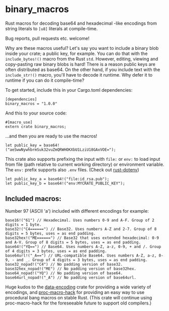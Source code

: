 # binary_macros
Rust macros for decoding base64 and hexadecimal -like encodings from string literals to `[u8]` literals at compile-time.

Bug reports, pull requests etc. welcome!

Why are these macros useful? Let's say you want to include a binary blob inside your crate; a public key, for example. You can do that with the `include_bytes!()` macro from the Rust `std`. However, editing, viewing and copy-pasting raw binary blobs is hard! There is a reason public keys are often distributed as base64. On the other hand, if you include text with the `include_str!()` macro, you'll have to decode it runtime. Why defer it to runtime if you can do it compile-time?

To get started, include this in your Cargo.toml dependencies:

```
[dependencies]
binary_macros = "1.0.0"
```

And this to your source code:

```
#[macro_use]
extern crate binary_macros;
```

...and then you are ready to use the macros!

```
let public_key = base64!("aeSwwNywhbrmSuk32vuZmQRWHOKXbU1LziU18GAxVOE=");
```

This crate also supports prefixing the input with `file:` or `env:` to load input from file (path relative to current working directory) or environment variable. The `env:` prefix supports also `.env` files. (Check out [rust-dotenv](https://github.com/slapresta/rust-dotenv))

```
let public_key_a = base64!("file:id_rsa.pub");
let public_key_b = base64!("env:MYCRATE_PUBLIC_KEY");
``` 

## Included macros:

Number 97 (ASCII 'a') included with different encodings for example:

```
base16!("61") // Hexadecimal. Uses numbers 0-9 and A-F. Group of 2 digits = 1 byte.
base32!("C4======") // Base32. Uses numbers A-Z and 2-7. Group of 8 digits = 5 bytes, uses = as end padding.
base32hex!("ME======") // Base32 that uses extended hexadecimal: 0-9 and A-V. Group of 8 digits = 5 bytes, uses = as end padding.
base64!("YQ==") // Base64. Uses numbers A-Z, a-z, 0-9, + and /. Group of 4 digits = 3 bytes, uses = as end padding.
base64url!("_A==") // URL-compatible Base64. Uses numbers A-Z, a-z, 0-9, - and _. Group of 4 digits = 3 bytes, uses = as end padding.
base32_nopad!("C4") // No padding version of base32.
base32hex_nopad!("ME") // No padding version of base32hex.
base64_nopad!("YQ") // No padding version of base64.
base64url_nopad!("_A") // No padding version of base64url.
```


Huge kudos to the [data-encoding](https://github.com/ia0/data-encoding) crate for providing a wide variety of encodings, and [proc-macro-hack](https://github.com/dtolnay/proc-macro-hack) for providing an easy way to use procedural bang macros on stable Rust. (This crate will continue using proc-macro-hack for the foreseeable future to support old compilers.)
